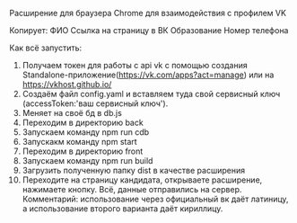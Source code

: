 Расширение для браузера Chrome для взаимодействия с профилем VK

Копирует:
 ФИО
 Ссылка на страницу в ВК
 Образование
 Номер телефона

Как всё запустить:
1. Получаем токен для работы с api vk с помощью создания Standalone-приложение(https://vk.com/apps?act=manage) или на https://vkhost.github.io/
2. Создаём файл config.yaml и вставляем туда свой сервисный ключ (accessToken:'ваш сервисный ключ').
3. Меняет на своё бд в db.js
4. Переходим в директорию back
5. Запускаем команду npm run cdb
6. Запускакм команду npm start
7. Переходим в директорию front
8. Запускаем команду npm run build
9. Загрузить полученную папку dist в качестве расширения
10. Переходите на страницу кандидата, открываете расширение, нажимаете кнопку. Всё, данные отправились на сервер.
Комментарий: использование через официальный вк даёт латиницу, а использование второго варианта даёт кириллицу.
